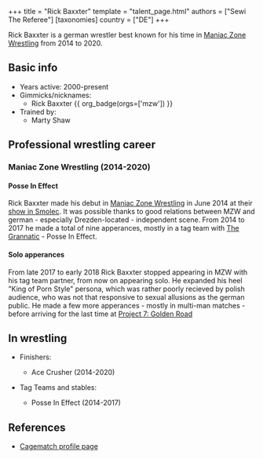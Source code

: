 +++
title = "Rick Baxxter"
template = "talent_page.html"
authors = ["Sewi The Referee"]
[taxonomies]
country = ["DE"]
+++

Rick Baxxter is a german wrestler best known for his time in [Maniac Zone Wrestling](@/o/mzw.md) from 2014 to 2020.

## Basic info

* Years active: 2000-present
* Gimmicks/nicknames:
  - Rick Baxxter  {{ org_badge(orgs=['mzw']) }}
* Trained by:
  - Marty Shaw
 
## Professional wrestling career 

### Maniac Zone Wrestling (2014-2020)

#### Posse In Effect

Rick Baxxter made his debut in [Maniac Zone Wrestling](@/o/mzw.md) in June 2014 at their [show in Smolec](@/e/mzw/2014-06-21-mzw-untitled.md). It was possible thanks to good relations between MZW and german - especially Drezden-located - independent scene. From 2014 to 2017 he made a total of nine apperances, mostly in a tag team with [The Grannatic](@/w/the-grannatic.md) - Posse In Effect. 

#### Solo apperances

From late 2017 to early 2018 Rick Baxxter stopped appearing in MZW with his tag team partner, from now on appearing solo. He expanded his heel "King of Porn Style" persona, which was rather poorly recieved by polish audience, who was not that responsive to sexual allusions as the german public. He made a few more apperances - mostly in multi-man matches - before arriving for the last time at [Project 7: Golden Road](@/e/mzw/2020-01-18-mzw-project-7-golden-road.md)

## In wrestling

* Finishers:
  - Ace Crusher (2014-2020)
 
* Tag Teams and stables:
  - Posse In Effect (2014-2017)

## References

* [Cagematch profile page](https://www.cagematch.net/?id=2&nr=14009)
